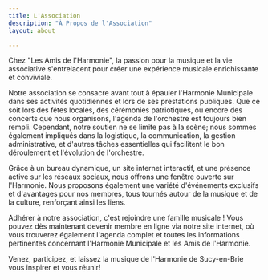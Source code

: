```yaml
---
title: L'Association
description: "À Propos de l'Association"
layout: about

---
```

Chez "Les Amis de l'Harmonie", la passion pour la musique et la vie associative s'entrelacent pour créer une expérience musicale enrichissante et conviviale.

Notre association se consacre avant tout à épauler l'Harmonie Municipale dans ses activités quotidiennes et lors de ses prestations publiques. Que ce soit lors des fêtes locales, des cérémonies patriotiques, ou encore des concerts que nous organisons, l'agenda de l'orchestre est toujours bien rempli. Cependant, notre soutien ne se limite pas à la scène; nous sommes également impliqués dans la logistique, la communication, la gestion administrative, et d'autres tâches essentielles qui facilitent le bon déroulement et l'évolution de l'orchestre.

Grâce à un bureau dynamique, un site internet interactif, et une présence active sur les réseaux sociaux, nous offrons une fenêtre ouverte sur l'Harmonie. Nous proposons également une variété d'événements exclusifs et d'avantages pour nos membres, tous tournés autour de la musique et de la culture, renforçant ainsi les liens.

Adhérer à notre association, c'est rejoindre une famille musicale ! Vous pouvez dès maintenant devenir membre en ligne via notre site internet, où vous trouverez également l'agenda complet et toutes les informations pertinentes concernant l'Harmonie Municipale et les Amis de l'Harmonie.

Venez, participez, et laissez la musique de l'Harmonie de Sucy-en-Brie vous inspirer et vous réunir!






